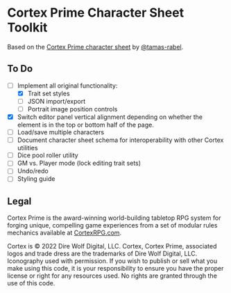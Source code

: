 # Cortex Prime Character Sheet Toolkit

Based on the [Cortex Prime character sheet](https://tamas-rabel.github.io/cortex/sheet.html) by [@tamas-rabel](https://github.com/tamas-rabel/tamas-rabel.github.io).

## To Do

- [ ] Implement all original functionality:
  - [x] Trait set styles
  - [ ] JSON import/export
  - [ ] Portrait image position controls
- [x] Switch editor panel vertical alignment depending on whether the element is in the top or bottom half of the page.
- [ ] Load/save multiple characters
- [ ] Document character sheet schema for interoperability with other Cortex utilities
- [ ] Dice pool roller utility
- [ ] GM vs. Player mode (lock editing trait sets)
- [ ] Undo/redo
- [ ] Styling guide

## Legal

Cortex Prime is the award-winning world-building tabletop RPG system for forging unique, compelling game experiences from a set of modular rules mechanics available at [CortexRPG.com](https://www.cortexrpg.com).

Cortex is © 2022 Dire Wolf Digital, LLC. Cortex, Cortex Prime, associated logos and trade dress are the trademarks of Dire Wolf Digital, LLC. Iconography used with permission. If you wish to publish or sell what you make using this code, it is your responsibility to ensure you have the proper license or right for any resources used. No rights are granted through the use of this code.
